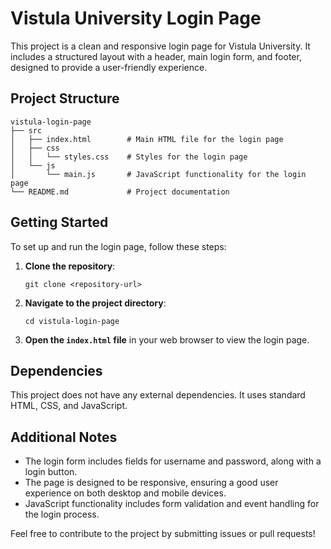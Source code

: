 # Vistula University Login Page

This project is a clean and responsive login page for Vistula University. It includes a structured layout with a header, main login form, and footer, designed to provide a user-friendly experience.

## Project Structure

```
vistula-login-page
├── src
│   ├── index.html        # Main HTML file for the login page
│   ├── css
│   │   └── styles.css    # Styles for the login page
│   └── js
│       └── main.js       # JavaScript functionality for the login page
└── README.md             # Project documentation
```

## Getting Started

To set up and run the login page, follow these steps:

1. **Clone the repository**:
   ```
   git clone <repository-url>
   ```

2. **Navigate to the project directory**:
   ```
   cd vistula-login-page
   ```

3. **Open the `index.html` file** in your web browser to view the login page.

## Dependencies

This project does not have any external dependencies. It uses standard HTML, CSS, and JavaScript.

## Additional Notes

- The login form includes fields for username and password, along with a login button.
- The page is designed to be responsive, ensuring a good user experience on both desktop and mobile devices.
- JavaScript functionality includes form validation and event handling for the login process.

Feel free to contribute to the project by submitting issues or pull requests!